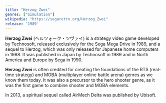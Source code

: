 ```yaml
---
title: "Herzog Zwei"
genres: ["Simulation"]
wikipedia: "https://segaretro.org/Herzog_Zwei"
release: '1989'
---
```

**Herzog Zwei** (ヘルツォーク・ツヴァイ) is a strategy video game developed by Technosoft, released exclusively for the Sega Mega Drive in 1989, and a sequel to Herzog, which was only released for Japanese home computers in 1988. It was published in Japan by Technosoft in 1989 and in North America and Europe by Sega in 1990.

**Herzog Zwei** is often credited for creating the foundations of the RTS (real-time strategy) and MOBA (multiplayer online battle arena) genres as we know them today. It was also a precursor to the hero shooter genre, as it was the first game to combine shooter and MOBA elements.

In 2013, a spiritual sequel called AirMech Delta was published by Ubisoft. 
